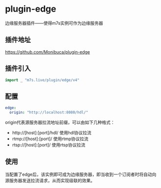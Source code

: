 # plugin-edge
边缘服务器插件——使得m7s实例可作为边缘服务器


## 插件地址

https://github.com/Monibuca/plugin-edge

## 插件引入

```go
import _ "m7s.live/plugin/edge/v4"
```

## 配置

```yaml
edge:
  origin: "http://localhost:8080/hdl/"
```

origin代表源服务器拉流地址前缀，可以由如下几种格式：
- http://[host]:[port]/hdl/ 使用hdl协议拉流
- rtmp://[host]:[port]/ 使用rtmp协议拉流
- rtsp://[host]:[port]/ 使用rtsp协议拉流

## 使用

当配置了edge后，该实例即可成为边缘服务器，即当收到一个订阅者时将自动向源服务器发送拉流请求，从而实现级联的效果。